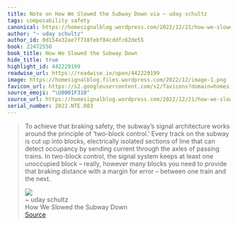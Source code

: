 ```yaml
---
title: Note on How We Slowed the Subway Down via ~ uday schultz
tags: composability safety
canonical: https://homesignalblog.wordpress.com/2022/12/21/how-we-slowed-the-subway-down/
author: "~ uday schultz"
author_id: 0d154a32ae7f718febf84cddfc62de55
book: 22472550
book_title: How We Slowed the Subway Down
hide_title: true
highlight_id: 442229199
readwise_url: https://readwise.io/open/442229199
image: https://homesignalblog.files.wordpress.com/2022/12/image-1.png
favicon_url: https://s2.googleusercontent.com/s2/favicons?domain=homesignalblog.wordpress.com
source_emoji: "\U0001F310"
source_url: https://homesignalblog.wordpress.com/2022/12/21/how-we-slowed-the-subway-down/#:~:text=To%20achieve%20that,and%20the%20next.
serial_number: 2022.NTE.083
---
```

> To achieve that braking safety, the subway’s signal architecture works around the principle of ‘two-block control.’ Every track on the subway is cut up into blocks, electrically isolated sections of line that can detect occupancy by sending current through the axles of passing trains. In two-block control, the signal system keeps at least one unoccupied block – really, however many blocks you need to provide that braking distance with a margin for error – between one train and the next.
> <div class="quoteback-footer"><div class="quoteback-avatar"><img class="mini-favicon" src="https://s2.googleusercontent.com/s2/favicons?domain=homesignalblog.wordpress.com"></div><div class="quoteback-metadata"><div class="metadata-inner"><span style="display:none">FROM:</span><div aria-label="~ uday schultz" class="quoteback-author"> ~ uday schultz</div><div aria-label="How We Slowed the Subway Down" class="quoteback-title"> How We Slowed the Subway Down</div></div></div><div class="quoteback-backlink"><a target="_blank" aria-label="go to the full text of this quotation" rel="noopener" href="https://homesignalblog.wordpress.com/2022/12/21/how-we-slowed-the-subway-down/#:~:text=To%20achieve%20that,and%20the%20next." class="quoteback-arrow"> Source</a></div></div>